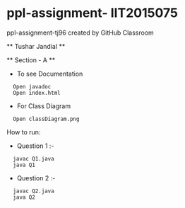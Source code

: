 # ppl-assignment- IIT2015075
ppl-assignment-tj96 created by GitHub Classroom

 ** Tushar Jandial **
 
 ** Section - A **

- To see Documentation
```
  Open javadoc
  Open index.html
```

- For Class Diagram
```
  Open classDiagram.png
```

How to run:

- Question 1 :-
```
  javac Q1.java
  java Q1
```

- Question 2 :-

```
  javac Q2.java
  java Q2
```


